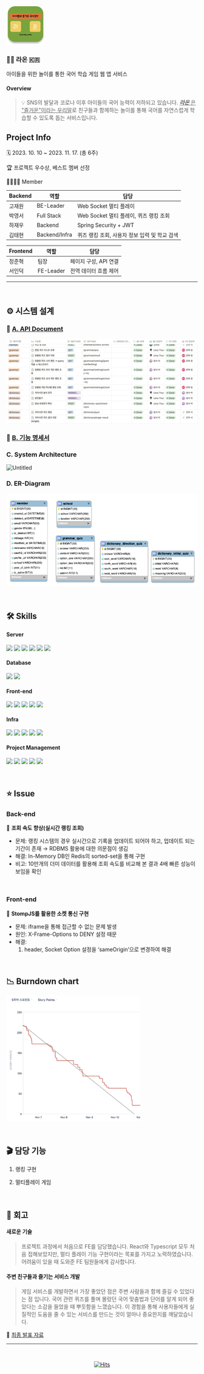 <img src="exec/images/logo.png" width="20%" height="20%" alt="앱 로고">

### 🧑‍🏫 라온 🇰🇷

아이들을 위한 놀이를 통한 국어 학습 게임 웹 앱 서비스

#### Overview

> 💡 SNS의 발달과 코로나 이후 아이들의 국어 능력이 저하되고 있습니다. <ins>**_라온_** 은 "즐거운"이라는 우리말</ins>로 친구들과 함께하는 놀이를 통해 국어를 자연스럽게 학습할 수 있도록 돕는 서비스입니다.

## Project Info

🗓️ 2023. 10. 10 ~ 2023. 11. 17. (총 6주)

🏆 프로젝트 우수상, 베스트 멤버 선정

👨‍👩‍👦‍👦 Member

| Backend | 역할          | 담당                                          |
| ------- | ------------- | --------------------------------------------- |
| 고재원  | BE-Leader     | Web Socket 멀티 플레이                        |
| 박영서  | Full Stack    | Web Socket 멀티 플레이, 퀴즈 랭킹 조회        |
| 하재우  | Backend       | Spring Security + JWT                         |
| 김태현  | Backend/Infra | 퀴즈 랭킹 조회, 사용자 정보 입력 및 학교 검색 |

| Frontend | 역할      | 담당                  |
| -------- | --------- | --------------------- |
| 정준혁   | 팀장      | 페이지 구성, API 연결 |
| 서인덕   | FE-Leader | 전역 데이터 흐름 제어 |

---

</br>

## ⚙️ 시스템 설계

### 🤝 [A. API Document](https://www.notion.so/wooha/API-7a4886492bba444f8c4703dfbf39ea32)

<p style="display: flex; align=center">
  <img src="exec/images/api_docs1.png"/>
</p>

### 📄 [B. 기능 명세서](https://wooha.notion.site/cb79ee0674c4484887e0084d4b22e47c?pvs=4)

### C. System Architecture

![Untitled](./exec/images/infraStructure.png)

### D. ER-Diagram

![Untitled](./exec/images/자율erd.png)

</br>

## 🛠️ Skills

#### Server

<p>
    <img src="https://img.shields.io/badge/Java-007396?style=flat&logo=Conda-Forge&logoColor=white" /> 
    <img src="https://img.shields.io/badge/springboot-6DB33F?style=flat&logo=springboot&logoColor=white"/>
    <img src="https://img.shields.io/badge/springsecurity-6DB33F?style=flat&logo=springsecurity&logoColor=white"/>
    <img src="https://img.shields.io/badge/JWT-000000?style=flat&logo=jsonwebtokens&logoColor=white"/>
    <img src="https://img.shields.io/badge/spring_Web_Socket-6DB33F?style=flat&logo=socket.io&logoColor=white"/>
    <img src="https://img.shields.io/badge/gradle-02303A?style=flat&logo=gradle&logoColor=white">
</p>

#### Database

<p>
    <img src="https://img.shields.io/badge/redis-DC382D?style=flat&logo=redis&logoColor=white"/>
    <img src="https://img.shields.io/badge/MariaDB-4479A1?style=flat&logo=mariadb&logoColor=white"/>
</p>

#### Front-end

<p>
    <img src="https://img.shields.io/badge/TypeScript-3178C6?style=flat&logo=typescript&logoColor=white"/>
    <img src="https://img.shields.io/badge/React-61DAFB?style=flat&logo=react&logoColor=white"/>
    <img src="https://img.shields.io/badge/Recoil-3578E5?style=flat&logo=recoil&logoColor=white"/>
    <img src="https://img.shields.io/badge/pwa-5A0FC8?style=flat&logo=pwa&logoColor=white"/>
    <img src="https://img.shields.io/badge/Styled_Components-DB7093?style=flat&logo=styledcomponents&logoColor=white"/>
</p>

#### Infra

<p>
    <img src="https://img.shields.io/badge/amazonec2-FF9900?style=flat&logo=amazonec2&logoColor=white"/>
    <img src="https://img.shields.io/badge/ubuntu-E95420?style=flat&logo=ubuntu&logoColor=white"/>
    <img src="https://img.shields.io/badge/docker-2496ED?style=flat&logo=docker&logoColor=white"/>
    <img src="https://img.shields.io/badge/nginx-009639?style=flat&logo=nginx&logoColor=white"/>
    <img src="https://img.shields.io/badge/Jenkins-D24939?style=flat&logo=jenkins&logoColor=white"/>
</p>

#### Project Management

<p>
    <img src="https://img.shields.io/badge/jira-0052CC?style=flat&logo=jira&logoColor=white"/>
    <img src="https://img.shields.io/badge/gitlab-FC6D26?style=flat&logo=gitlab&logoColor=white"/>
    <img src="https://img.shields.io/badge/swagger-85EA2D?style=flat&logo=Swagger&logoColor=white"/>
    <img src="https://img.shields.io/badge/notion-000000?style=flat&logo=notion&logoColor=white"/>
    <img src="https://img.shields.io/badge/mattermost-0058CC?style=flat&logo=mattermost&logoColor=white"/>
</p>
<br/>

## ⭐ Issue

### Back-end

📌 **조회 속도 향상(실시간 랭킹 조회)**

- 문제: 랭킹 시스템의 경우 실시간으로 기록을 업데이트 되어야 하고, 업데이트 되는 기간이 존재 → RDBMS 활용에 대한 의문점이 생김
- 해결: In-Memory DB인 Redis의 sorted-set을 통해 구현
- 비고: 10만개의 더미 데이터를 활용해 조회 속도를 비교해 본 결과 4배 빠른 성능이 보임을 확인

</br>

### Front-end

📌 **StompJS를 활용한 소켓 통신 구현**

- 문제: iframe을 통해 접근할 수 없는 문제 발생
- 원인: X-Frame-Options to DENY 설정 때문
- 해결:
  1. header, Socket Option 설정을 ‘sameOrigin’으로 변경하여 해결

</br>

## 📉 Burndown chart

<p style="display: flex; align=center">
  <img src="exec/images/번다운차트_5.png"  width="70%" height="70%"/>
</p>

</br>

## 🎬 담당 기능

1. 랭킹 구현

2. 멀티플레이 게임

</br>

## 💭 회고

#### 새로운 기술

> 프로젝트 과정에서 처음으로 FE를 담당했습니다. React와 Typescript 모두 처음 접해보았지만, 멀티 플레이 기능 구현이라는 목표를 가지고 노력하였습니다. 어려움이 있을 때 도와준 FE 팀원들에게 감사합니다.

#### 주변 친구들과 즐기는 서비스 개발

> 게임 서비스를 개발하면서 가장 좋았던 점은 주변 사람들과 함께 즐길 수 있었다는 점 입니다. 국어 관련 퀴즈를 풀며 몰랐던 국어 맞춤법과 단어를 알게 되어 좋았다는 소감을 들었을 때 뿌듯함을 느꼈습니다. 이 경험을 통해 사용자들에게 실질적인 도움을 줄 수 있는 서비스를 만드는 것이 얼마나 중요한지를 깨달았습니다.

📌 [최종 발표 자료](https://www.miricanvas.com/v/12lvj8y)

---

</br>

<div align=center>
	
  [![Hits](https://hits.seeyoufarm.com/api/count/incr/badge.svg?url=https%3A%2F%2Fgithub.com%2Fysparrk%2Fraon&count_bg=%2379C83D&title_bg=%23555555&icon=&icon_color=%23E7E7E7&title=hits&edge_flat=false)](https://hits.seeyoufarm.com)
	
</div>
